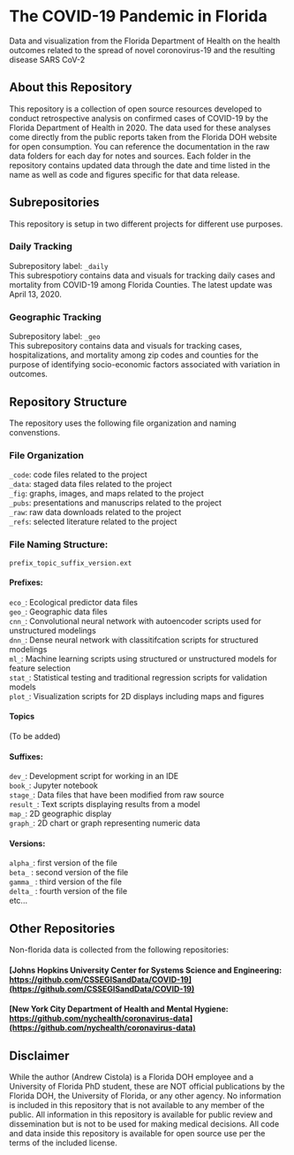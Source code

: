 # The COVID-19 Pandemic in Florida
Data and visualization from the Florida Department of Health on the health outcomes related to the spread of novel coronovirus-19 and the resulting disease SARS CoV-2

## About this Repository
This repository is a collection of open source resources developed to conduct retrospective analysis on confirmed cases of COVID-19 by the Florida Department of Health in 2020. 
The data used for these analyses come directly from the public reports taken from the Florida DOH website for open consumption. You can reference the documentation in the raw data folders for each day for notes and sources.
Each folder in the repository contains updated data through the date and time listed in the name as well as code and figures specific for that data release. 

## Subrepositories
This repository is setup in two different projects for different use purposes.

### Daily Tracking 
Subrepository label: `_daily` <br>
This subrespotiory contains data and visuals for tracking daily cases and mortality from COVID-19 among Florida Counties. The latest update was April 13, 2020. 

### Geographic Tracking
Subrepository label: `_geo` <br>
This subrepository contains data and visuals for tracking cases, hospitalizations, and mortality among zip codes and counties for the purpose of identifying socio-economic factors associated with variation in outcomes. 

## Repository Structure
The repository uses the following file organization and naming convenstions.

### File Organization
`_code`: code files related to the project
<br>`_data`: staged data files related to the project
<br>`_fig`: graphs, images, and maps related to the project
<br>`_pubs`: presentations and manuscrips related to the project
<br>`_raw`: raw data downloads related to the project
<br>`_refs`: selected literature related to the project

### File Naming Structure:
`prefix_topic_suffix_version.ext`

#### Prefixes:
`eco_`: Ecological predictor data files
<br>`geo_`: Geographic data files
<br>`cnn_`: Convolutional neural network with autoencoder scripts used for unstructured modelings
<br>`dnn_`: Dense neural network with classitifcation scripts for structured modelings
<br>`ml_`: Machine learning scripts using structured or unstructured models for feature selection
<br>`stat_`: Statistical testing and traditional regression scripts for validation models
<br>`plot_`: Visualization scripts for 2D displays including maps and figures

#### Topics
(To be added)

#### Suffixes:
`dev_`: Development script for working in an IDE
<br>`book_`: Jupyter notebook 
<br>`stage_`: Data files that have been modified from raw source
<br>`result_`: Text scripts displaying results from a model
<br>`map_`: 2D geographic display
<br>`graph_`: 2D chart or graph representing numeric data

#### Versions:
`alpha_`: first version of the file
<br>`beta_` : second version of the file
<br>`gamma_` : third version of the file
<br>`delta_` : fourth version of the file
<br>etc...

## Other Repositories
Non-florida data is collected from the following repositories:

#### [Johns Hopkins University Center for Systems Science and Engineering: https://github.com/CSSEGISandData/COVID-19](https://github.com/CSSEGISandData/COVID-19)
#### [New York City Department of Health and Mental Hygiene: https://github.com/nychealth/coronavirus-data](https://github.com/nychealth/coronavirus-data)

## Disclaimer
While the author (Andrew Cistola) is a Florida DOH employee and a University of Florida PhD student, these are NOT official publications by the Florida DOH, the University of Florida, or any other agency. 
No information is included in this repository that is not available to any member of the public. 
All information in this repository is available for public review and dissemination but is not to be used for making medical decisions. 
All code and data inside this repository is available for open source use per the terms of the included license. 